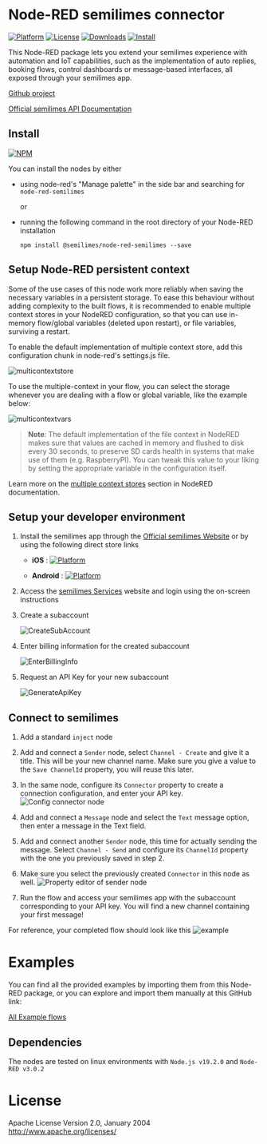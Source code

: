 # Node-RED semilimes connector
[![Platform](https://img.shields.io/badge/platform-Node--RED-red)](https://nodered.org)   [![License](https://img.shields.io/badge/license-Apache--License-lightgrey)](http://www.apache.org/licenses/LICENSE-2.0) [![Downloads](https://img.shields.io/badge/download-github-purple)](https://github.com/semilimes/nodered-publicapi-connector) [![Install](https://img.shields.io/badge/Install-NPM-blue)](https://www.npmjs.com/package/@semilimes/node-red-semilimes)

This Node-RED package lets you extend your semilimes experience with automation and IoT capabilities, such as the implementation of auto replies, booking flows, control dashboards or message-based interfaces, all exposed through your semilimes app.

[Github project](https://github.com/semilimes/nodered-publicapi-connector)

[Official semilimes API Documentation](https://www.semilimes.com/developers/)

## Install
[![NPM](https://nodei.co/npm/@semilimes/node-red-semilimes.png?downloads=true)](https://nodei.co/npm/@semilimes/node-red-semilimes/)

You can install the nodes by either
- using node-red's "Manage palette" in the side bar and searching for `node-red-semilimes`
  
  or
- running the following command in the root directory of your Node-RED installation
    ```
    npm install @semilimes/node-red-semilimes --save
    ```

## Setup Node-RED persistent context
Some of the use cases of this node work more reliably when saving the necessary variables in a persistent storage.
To ease this behaviour without adding complexity to the built flows, it is recommended to enable multiple context stores in your NodeRED configuration, so that you can use in-memory flow/global variables (deleted upon restart), or file variables, surviving a restart.

To enable the default implementation of multiple context store, add this configuration chunk in node-red's settings.js file.

![multicontextstore](resources/images/nodered_multicontextstore.png)

To use the multiple-context in your flow, you can select the storage whenever you are dealing with a flow or global variable, like the example below:

![multicontextvars](resources/images/nodered_usemulticontextvars.png)

> **Note**: The default implementation of the file context in NodeRED makes sure that values are cached in memory and flushed to disk every 30 seconds, to preserve SD cards health in systems that make use of them (e.g. RaspberryPI). You can tweak this value to your liking by setting the appropriate variable in the configuration itself.

Learn more on the [multiple context stores](https://nodered.org/docs/user-guide/context#using-multiple-context-stores) section in NodeRED documentation.

## Setup your developer environment

1. Install the semilimes app through the [Official semilimes Website](https://www.semilimes.com/apps/) or by using the following direct store links 
   - **iOS** : [![Platform](https://img.shields.io/badge/Apple%20IOS-semilimes%20Messenger-blue.svg)](https://apps.apple.com/us/app/semilimes-mesh/id1536363738?l=en)  

   - **Android** : [![Platform](https://img.shields.io/badge/Google--Play-semilimes%20Messenger-darkgreen.svg)](https://play.google.com/store/apps/details?id=net.semilimes.messenger&hl=en&gl=US)  

2. Access the [semilimes Services](https://my.semilimes.net) website and login using the on-screen instructions
   
3. Create a subaccount
   
   ![CreateSubAccount](resources/images/createSubAccount.png)
   
4. Enter billing information for the created subaccount

    ![EnterBillingInfo](resources/images/enterBillingInfo.png)

5. Request an API Key for your new subaccount

    ![GenerateApiKey](resources/images/generateApiKey.png)

## Connect to semilimes

1. Add a standard `inject` node

2. Add and connect a `Sender` node, select `Channel - Create` and give it a title. This will be your new channel name. Make sure you give a value to the `Save ChannelId` property, you will reuse this later.

3. In the same node, configure its `Connector` property to create a connection configuration, and enter your API key.
![Config connector node](resources/images/connector_node_properties.jpg)

4. Add and connect a `Message` node and select the `Text` message option, then enter a message in the Text field.

5. Add and connect another `Sender` node, this time for actually sending the message. Select `Channel - Send` and configure its `ChannelId` property with the one you previously saved in step 2.

6. Make sure you select the previously created `Connector` in this node as well.
![Property editor of sender node](resources/images/sender_node_properties.jpg)

7. Run the flow and access your semilimes app with the subaccount corresponding to your API key. You will find a new channel containing your first message!

For reference, your completed flow should look like this
![example](/resources/images/connecttosemilimesflow.png)


# Examples

You can find all the provided examples by importing them from this Node-RED package, or you can explore and import them manually at this GitHub link:

[All Example flows](https://github.com/semilimes/nodered-publicapi-connector/tree/main/examples)


## Dependencies
The nodes are tested on linux environments with `Node.js v19.2.0` and `Node-RED v3.0.2`

# License
Apache License
Version 2.0, January 2004
http://www.apache.org/licenses/

